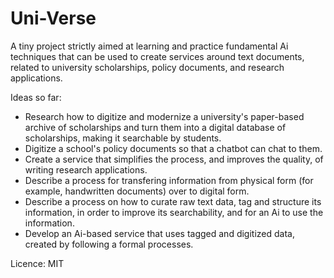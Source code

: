# Uni-Verse
A tiny project strictly aimed at learning and practice fundamental Ai techniques that can be used to create services around text documents, related to university scholarships, policy documents, and  research applications.

Ideas so far:

+ Research how to digitize and modernize a university's paper-based archive of scholarships
and turn them into a digital database of scholarships, making it searchable by students.
+ Digitize a school's policy documents so that a chatbot can chat to them.
+ Create a service that simplifies the process, and improves the quality, of writing research applications.
+ Describe a process for transfering information from physical form (for example, handwritten documents) over to digital form.
+ Describe a process on how to curate raw text data, tag and structure its
information, in order to improve its searchability, and for an Ai to use the information.
+ Develop an Ai-based service that uses tagged and digitized data, created by following a formal processes.


Licence: MIT
